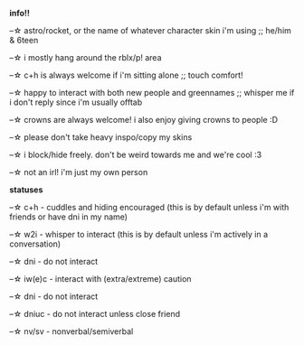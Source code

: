 **info!!**

–☆ astro/rocket, or the name of whatever character skin i'm using ;; he/him & 6teen

–☆ i mostly hang around the rblx/p! area

–☆ c+h is always welcome if i'm sitting alone ;; touch comfort! 

–☆ happy to interact with both new people and greennames ;; whisper me if i don't reply since i'm usually offtab

–☆ crowns are always welcome! i also enjoy giving crowns to people :D

–☆ please don't take heavy inspo/copy my skins

–☆ i block/hide freely. don't be weird towards me and we're cool :3

–☆ not an irl! i'm just my own person

**statuses**

–☆ c+h - cuddles and hiding encouraged (this is by default unless i'm with friends or have dni in my name)

–☆ w2i - whisper to interact (this is by default unless i'm actively in a conversation)

–☆ dni - do not interact

–☆ iw(e)c - interact with (extra/extreme) caution

–☆ dni - do not interact 

–☆ dniuc - do not interact unless close friend

–☆ nv/sv - nonverbal/semiverbal
